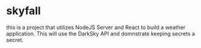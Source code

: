 # skyfall
this is a project that utilizes NodeJS Server and React to build a weather application.  This will use the DarkSky API and domnstrate keeping secrets a secret.
